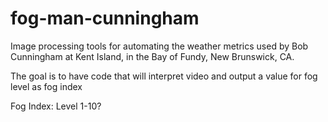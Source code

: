 # fog-man-cunningham
Image processing tools for automating the weather metrics used by Bob Cunningham at Kent Island, in the Bay of Fundy, New Brunswick, CA.

The goal is to have code that will interpret video and output a value for fog level as fog index

Fog Index:
Level 1-10?

